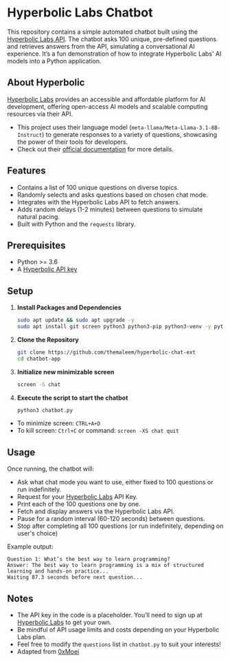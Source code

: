 # Hyperbolic Labs Chatbot
This repository contains a simple automated chatbot built using the [Hyperbolic Labs API](https://app.hyperbolic.xyz). The chatbot asks 100 unique, pre-defined questions and retrieves answers from the API, simulating a conversational AI experience. It’s a fun demonstration of how to integrate Hyperbolic Labs' AI models into a Python application.

## About Hyperbolic
[Hyperbolic Labs](https://hyperbolic.xyz) provides an accessible and affordable platform for AI development, offering open-access AI models and scalable computing resources via their API.
* This project uses their language model (`meta-llama/Meta-Llama-3.1-8B-Instruct`) to generate responses to a variety of questions, showcasing the power of their tools for developers.
* Check out their [official documentation](https://docs.hyperbolic.xyz) for more details.

## Features
- Contains a list of 100 unique questions on diverse topics.
- Randomly selects and asks questions based on chosen chat mode.
- Integrates with the Hyperbolic Labs API to fetch answers.
- Adds random delays (1-2 minutes) between questions to simulate natural pacing.
- Built with Python and the `requests` library.

## Prerequisites
- Python >= 3.6
- A [Hyperbolic API key](https://app.hyperbolic.xyz/settings)

## Setup
1. **Install Packages and Dependencies**
   ```bash
   sudo apt update && sudo apt upgrade -y
   sudo apt install git screen python3 python3-pip python3-venv -y python3-requests
   ```
2. **Clone the Repository**
   ```bash
   git clone https://github.com/themaleem/hyperbolic-chat-ext
   cd chatbot-app
   ```
3. **Initialize new  minimizable screen**
   ```bash
   screen -S chat
   ```
4. **Execute the script to start the chatbot**
   ```bash
   python3 chatbot.py
   ```
* To minimize screen: `CTRL+A+D`
* To kill screen: `Ctrl+C` or command: `screen -XS chat quit`

## Usage
Once running, the chatbot will:
* Ask what chat mode you want to use, either fixed to 100 questions or run indefinitely.
* Request for your [Hyperbolic Labs](https://app.hyperbolic.xyz/) API Key.
* Print each of the 100 questions one by one.
* Fetch and display answers via the Hyperbolic Labs API.
* Pause for a random interval (60-120 seconds) between questions.
* Stop after completing all 100 questions (or run indefinitely, depending on user's choice)

Example output:
```
Question 1: What’s the best way to learn programming?
Answer: The best way to learn programming is a mix of structured learning and hands-on practice...
Waiting 87.3 seconds before next question...
```

## Notes
* The API key in the code is a placeholder. You’ll need to sign up at [Hyperbolic Labs](https://app.hyperbolic.xyz/) to get your own.
* Be mindful of API usage limits and costs depending on your Hyperbolic Labs plan.
* Feel free to modify the `questions` list in `chatbot.py` to suit your interests!
* Adapted from [0xMoei](https://github.com/0xmoei/chatbot-app.git)




